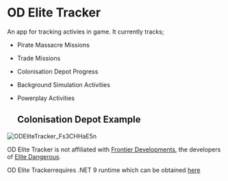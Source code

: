 # OD Elite Tracker

An app for tracking activies in game.  It currently tracks;

- Pirate Massacre Missions
- Trade Missions
- Colonisation Depot Progress
- Background Simulation Activities
- Powerplay Activities

  ## Colonisation Depot Example
![ODEliteTracker_Fs3CHHaE5n](https://github.com/user-attachments/assets/2828d842-d9df-4d80-ad5e-4dc0b0ca8c76)

OD Elite Tracker is not affiliated with [Frontier Developments](https://www.frontier.co.uk/), the developers of [Elite Dangerous](https://www.elitedangerous.com/).

OD Elite Trackerrequires .NET 9 runtime which can be obtained [here](https://builds.dotnet.microsoft.com/dotnet/WindowsDesktop/9.0.4/windowsdesktop-runtime-9.0.4-win-x64.exe)
